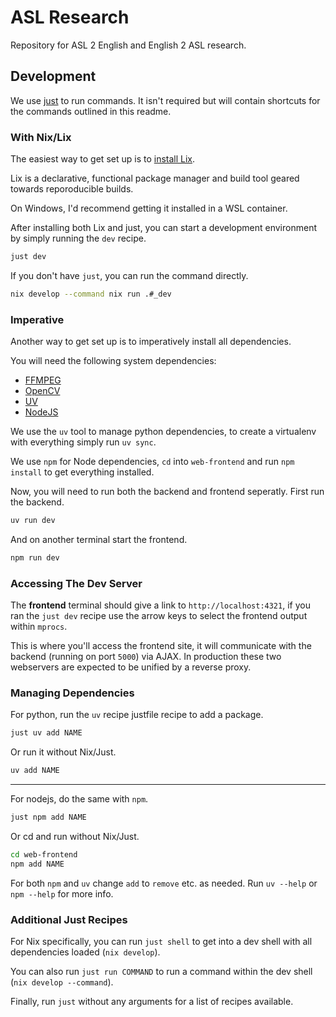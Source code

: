 # ASL Research

Repository for ASL 2 English and English 2 ASL research.

## Development

We use [just](https://github.com/casey/just#installation) to run commands.
It isn't required but will contain shortcuts for the commands outlined in this readme.

### With Nix/Lix

The easiest way to get set up is to [install Lix](https://lix.systems/install/).

Lix is a declarative, functional package manager and build tool geared towards
reporoducible builds.

On Windows, I'd recommend getting it installed in a WSL container.

After installing both Lix and just, you can start a development environment by
simply running the `dev` recipe.

```sh
just dev
```

If you don't have `just`, you can run the command directly.

```sh
nix develop --command nix run .#_dev
```

### Imperative

Another way to get set up is to imperatively install all dependencies.

You will need the following system dependencies:

- [FFMPEG](https://ffmpeg.org/)
- [OpenCV](https://opencv.org/)
- [UV](https://docs.astral.sh/uv/getting-started/installation/)
- [NodeJS](https://nodejs.org/en)

We use the `uv` tool to manage python dependencies, to create a virtualenv with
everything simply run `uv sync`.

We use `npm` for Node dependencies, `cd` into `web-frontend` and run
`npm install` to get everything installed.

Now, you will need to run both the backend and frontend seperatly. First run
the backend.

```sh
uv run dev
```

And on another terminal start the frontend.

```sh
npm run dev
```

### Accessing The Dev Server

The **frontend** terminal should give a link to `http://localhost:4321`, if you
ran the `just dev` recipe use the arrow keys to select the frontend
output within `mprocs`.

This is where you'll access the frontend site, it will communicate with the backend
(running on port `5000`) via AJAX. In production these two webservers are
expected to be unified by a reverse proxy.

### Managing Dependencies

For python, run the `uv` recipe justfile recipe to add a package.

```sh
just uv add NAME
```

Or run it without Nix/Just.

```sh
uv add NAME
```

---

For nodejs, do the same with `npm`.

```sh
just npm add NAME
```

Or cd and run without Nix/Just.

```sh
cd web-frontend
npm add NAME
```

For both `npm` and `uv` change `add` to `remove` etc. as needed.
Run `uv --help` or `npm --help` for more info.

### Additional Just Recipes

For Nix specifically, you can run `just shell` to get into a dev shell with
all dependencies loaded (`nix develop`).

You can also run `just run COMMAND` to run a command within the dev shell
(`nix develop --command`).

Finally, run `just` without any arguments for a list of recipes available.
